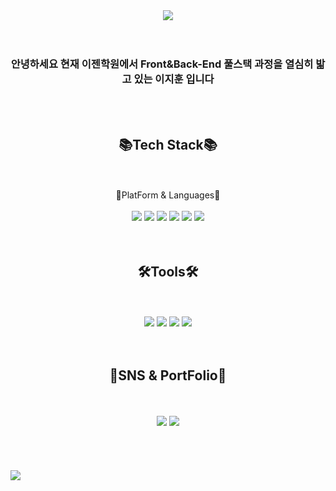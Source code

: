 <div align="center">
<img src="https://capsule-render.vercel.app/api?type=waving&color=auto&height=200&section=header&text=개발자&nbsp;취업을&nbsp;희망하는&nbsp;이지훈&nbsp;입니다&fontSize=50" />
</div>
<br><br>
<h3 align="center">안녕하세요 현재 이젠학원에서 Front&Back-End 풀스택 과정을 열심히 밟고 있는 이지훈 입니다</h3>
<br><br>
<div align="center">
	<h2>📚Tech Stack📚</h2>
	<br><br>
	🔶PlatForm & Languages🔶
	<br><br>
	<img src="https://img.shields.io/badge/JS-F7DF1E?style=flat&logo=JavaScript&logoColor=white" />
	<img src="https://img.shields.io/badge/HTML5-E34F26?style=flat&logo=HTML5&logoColor=white" />
	<img src="https://img.shields.io/badge/CSS3-1572B6?style=flat&logo=CSS3&logoColor=white" />
	<img src="https://img.shields.io/badge/jQuery-0769AD?style=flat&logo=jQuery&logoColor=white" />
	<img src="https://img.shields.io/badge/Java-007396?style=flat&logo=OpenJDK&logoColor=white"/>
	<img src="https://img.shields.io/badge/Oracle SQL-F80000?style=flat&logo=Oracle&logoColor=white" />
</div>
<br><br>
<div align="center">
	<h2>🛠️Tools🛠️</h2>
	<br><br>
	<img src="https://img.shields.io/badge/Eclipse IDE-2C2255?style=flat&logo=Eclipse&logoColor=white" />
	<img src="https://img.shields.io/badge/Visual Studio Code-007ACC?style=flat&logo=Visual Studio Code&logoColor=white" />
	<img src="https://img.shields.io/badge/Apache Tomcat-F8DC75?style=flat&logo=Apache Tomcat&logoColor=white" />
	<img src="https://img.shields.io/badge/GitHub-181717?style=flat&logo=GitHub&logoColor=white" />
</div>
<br><br>
<div align="center">
	<h2>📮SNS & PortFolio📮</h2>
	<br><br>
	<img src="https://img.shields.io/badge/iops_glny@naver.com-EA4335?style=flat&logo=Gmail&logoColor=white" />
	<a href="https://ljhportfoliohome.modoo.at">
		<img src="https://img.shields.io/badge/PortFolio-EA4335?style=flat&logo=Starship&logoColor=white" />
	</a>
</div>
<br><br><br><br>
<img src="https://github-readme-stats.vercel.app/api?username=Ljihoon&show_icons=true">


